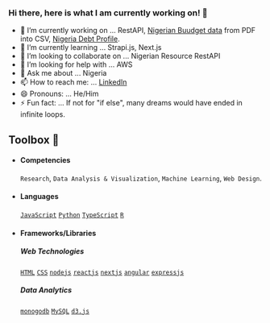 ### Hi there, here is what I am currently working on! 👋

- 🔭 I’m currently working on ... RestAPI, [Nigerian Buudget data](https://github.com/odunayo12/New_NGN_BUDGET_DATA) from PDF into CSV, [Nigeria Debt Profile](https://github.com/odunayo12/ngn-debt-profile).
- 🌱 I’m currently learning ... Strapi.js, Next.js
- 👯 I’m looking to collaborate on ...  Nigerian Resource RestAPI
- 🤔 I’m looking for help with ... AWS
- 💬 Ask me about ... Nigeria
- 📫 How to reach me: ... [LinkedIn](https://www.linkedin.com/in/odunayo-rotimi/)
- 😄 Pronouns: ... He/Him
- ⚡ Fun fact: ... If not for "if else", many dreams would have ended in infinite loops.



## Toolbox 🧰
  * #### Competencies
    `Research`, `Data Analysis & Visualization`, `Machine Learning`, `Web Design`.
  * #### Languages 
    [`JavaScript`](https://github.com/odunayo12/next-js) [`Python`](https://github.com/odunayo12/New_NGN_BUDGET_DATA) [`TypeScript`](https://github.com/odunayo12/angular-app) [`R`](https://github.com/odunayo12/New_NGN_BUDGET_DATA)
  * #### Frameworks/Libraries
    ##### Web Technologies
    [`HTML`](https://github.com/odunayo12/blog_JnF) [`CSS`](https://github.com/odunayo12/blog_JnF) [`nodejs`](https://github.com/odunayo12/blog_JnF) [`reactjs`]() [`nextjs`](https://github.com/odunayo12/next-js) [`angular`](https://github.com/odunayo12/angular-app) [`expressjs`](https://github.com/odunayo12/blog_JnF) 
    ##### Data Analytics
    [`monogodb`](https://github.com/odunayo12/blog_JnF) [`MySQL`](https://github.com/odunayo12/New_NGN_BUDGET_DATA/tree/master/Budget_Data/database) [`d3.js`](https://observablehq.com/@odunayo12/nigerian-population)  
    
    

  

